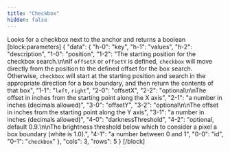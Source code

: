```yaml
---
title: "Checkbox"
hidden: false
---
```

Looks for a checkbox next to the anchor and returns a boolean
[block:parameters]
{
  "data": {
    "h-0": "key",
    "h-1": "values",
    "h-2": "description",
    "1-0": "position",
    "1-2": "The starting position for the checkbox search.\n\nIf `offsetX` or `offsetY` is defined, `checkbox` will move directly from the position to the defined offset for the box search. Otherwise, `checkbox` will start at the starting position and search in the appropriate direction for a box boundary, and then return the contents of that box",
    "1-1": "`left`, `right`",
    "2-0": "offsetX",
    "2-2": "optional\n\nThe offset in inches from the starting point along the X axis",
    "2-1": "a number in inches (decimals allowed)",
    "3-0": "offsetY",
    "3-2": "optional\n\nThe offset in inches from the starting point along the Y axis",
    "3-1": "a number in inches (decimals allowed)",
    "4-0": "darknessThreshold",
    "4-2": "optional, default 0.9.\n\nThe brightness threshold below which to consider a pixel a box boundary (white is 1.0).",
    "4-1": "a number between 0 and 1",
    "0-0": "id",
    "0-1": "`checkbox`"
  },
  "cols": 3,
  "rows": 5
}
[/block]